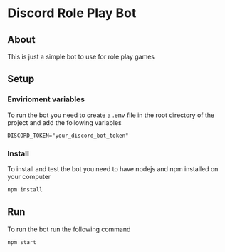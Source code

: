 # Discord Role Play Bot

## About

This is just a simple bot to use for role play games

## Setup

### Envirioment variables
To run the bot you need to create a .env file in the root directory of the project and add the following variables

```env
DISCORD_TOKEN="your_discord_bot_token"
```

### Install

To install and test the bot you need to have nodejs and npm installed on your computer

```bash
npm install
```

## Run

To run the bot run the following command

```bash
npm start
```